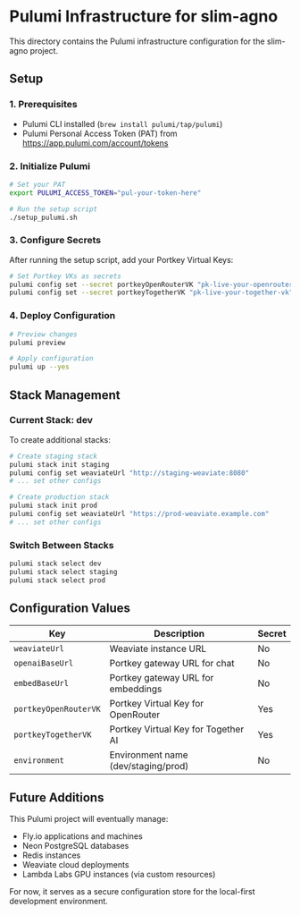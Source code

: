 # Pulumi Infrastructure for slim-agno

This directory contains the Pulumi infrastructure configuration for the slim-agno project.

## Setup

### 1. Prerequisites

- Pulumi CLI installed (`brew install pulumi/tap/pulumi`)
- Pulumi Personal Access Token (PAT) from <https://app.pulumi.com/account/tokens>

### 2. Initialize Pulumi

```bash
# Set your PAT
export PULUMI_ACCESS_TOKEN="pul-your-token-here"

# Run the setup script
./setup_pulumi.sh
```

### 3. Configure Secrets

After running the setup script, add your Portkey Virtual Keys:

```bash
# Set Portkey VKs as secrets
pulumi config set --secret portkeyOpenRouterVK "pk-live-your-openrouter-vk"
pulumi config set --secret portkeyTogetherVK "pk-live-your-together-vk"
```

### 4. Deploy Configuration

```bash
# Preview changes
pulumi preview

# Apply configuration
pulumi up --yes
```

## Stack Management

### Current Stack: dev

To create additional stacks:

```bash
# Create staging stack
pulumi stack init staging
pulumi config set weaviateUrl "http://staging-weaviate:8080"
# ... set other configs

# Create production stack
pulumi stack init prod
pulumi config set weaviateUrl "https://prod-weaviate.example.com"
# ... set other configs
```

### Switch Between Stacks

```bash
pulumi stack select dev
pulumi stack select staging
pulumi stack select prod
```

## Configuration Values

| Key                   | Description                         | Secret |
| --------------------- | ----------------------------------- | ------ |
| `weaviateUrl`         | Weaviate instance URL               | No     |
| `openaiBaseUrl`       | Portkey gateway URL for chat        | No     |
| `embedBaseUrl`        | Portkey gateway URL for embeddings  | No     |
| `portkeyOpenRouterVK` | Portkey Virtual Key for OpenRouter  | Yes    |
| `portkeyTogetherVK`   | Portkey Virtual Key for Together AI | Yes    |
| `environment`         | Environment name (dev/staging/prod) | No     |

## Future Additions

This Pulumi project will eventually manage:

- Fly.io applications and machines
- Neon PostgreSQL databases
- Redis instances
- Weaviate cloud deployments
- Lambda Labs GPU instances (via custom resources)

For now, it serves as a secure configuration store for the local-first development environment.
